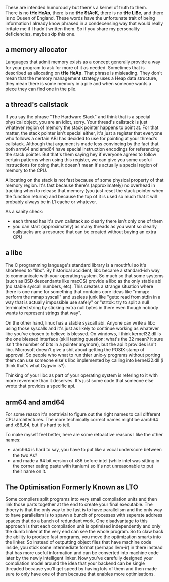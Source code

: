 These are intended humorously but there's a kernel of truth to them.  
There is no **tHe HeAp**, there is no **tHe StAcK**, there is no **tHe LiBc**, 
and there is no Queen of England. These words have the unfortunate 
trait of being information I already know phrased in a condecensing way 
that would really irritate me if I hadn't written them. So if you share
my personality deficiencies, maybe skip this one. 

## a memory allocator 

Languages that admit memory exists as a concept generally provide a way for your 
program to ask for more of it as needed. Sometimes that is described as allocating 
on **tHe HeAp**. That phrase is misleading. They don't mean that the memory management 
strategy uses a Heap data structure, they mean there is some memory in a pile and when 
someone wants a piece they can find one in the pile.  

## a thread's callstack 

If you say the phrase "The Hardware Stack" and think that is a special physical object, 
you are an idiot, sorry. Your thread's callstack is just whatever region of memory the 
stack pointer happens to point at. For that matter, the stack pointer isn't special 
either, it's just a register that everyone who follows a certain ABI has decided 
to use for pointing at your thread's callstack. Although that argument is made less 
convincing by the fact that both arm64 and amd64 have special instruction encodings 
for referencing the stack pointer. But that's them saying hey if everyone agrees to 
follow certain patterns when using this register, we can give you some useful instructions 
for doing that, it doesn't mean it's actually a special region of memory to the CPU. 

Allocating on the stack is not fast because of some physical property of that memory
region. It's fast because there's (approximately) no overhead in tracking when to release 
that memory (you just reset the stack pointer when the function returns) and because the 
top of it is used so much that it will probably always be in L1 cache or whatever. 

As a sanity check: 
- each thread has it's own callstack so clearly there isn't only one of them
- you can start (approximately) as many threads as you want so clearly 
callstacks are a resource that can be created without buying an extra CPU

## a libc

The C programming language's standard library is a mouthful so it's shortened to "libc". 
By historical accident, libc became a standard-ish way to communicate with your operating 
system. So much so that some systems (such as BSD descendants like macOS) provide a libc 
as the only stable abi (no stable syscall numbers, etc). This creates a strange situation 
where there is one name for something that contains core ideas like "mmap: perform the mmap syscall" 
and useless junk like "gets: read from stdin in a way that is actually impossible use safely" or
"strtok: try to split a null terminated string by sticking extra null bytes in there even though 
nobody wants to represent strings that way". 

On the other hand, linux has a stable syscall abi. Anyone can write a libc using those syscalls 
and it's just as likely to continue working as whatever libc you've chosen to believe is blessed. 
On windows, I think kernel32.dll is the one blessed interface (skill testing question: what's the 
32 mean? it sure isn't the number of bits in a pointer anymore), but the api it provides isn't libc. 
Microsoft doesn't give a shit about getting the POSIX stamp of approval. So people who wnat to run 
thier unix-y programs without porting them can use someone else's libc implemented by calling 
into kernel32.dll (i think that's what Cygwin is?). 

Thinking of your libc as part of your operating system is refering to it with more reverence 
than it deserves. It's just some code that someone else wrote that provides a specific api. 

## arm64 and amd64 

For some reason it's nontrivial to figure out the right names to call different CPU architectures. 
The more technically correct names might be aarch64 and x86_64, but it's hard to tell. 

To make myself feel better, here are some retoactive reasons I like the other names: 
- aarch64 is hard to say, you have to put like a vocal underscore between the two As?
- amd made a 64 bit version of x86 before intel (while intel was sitting in the corner 
eating paste with itanium) so it's not unreasonable to put their name on it. 

## The Optimisation Formerly Known as LTO

Some compilers split programs into very small compilation units and then link those parts 
together at the end to create your final executable. The thoery is that the only way 
to be fast is to have parallelism and the only way to have parallelism is to spawn a 
bunch of processes with seperate address spaces that do a bunch of redundant work. One 
disadvantage to this approach is that each compilation unit is optimised independently 
and only the dumb linker at the very end can see the whole program. So to claw back the 
ability to produce fast programs, you move the optimization smarts into the linker. So 
instead of outputting object files that have machine code inside, you stick some intermediate 
format (perhaps llvm-ir) in there instead that has more useful information and can be converted 
into machine code later by the newly intelligent linker. Now you've carefully designed your 
compliation model around the idea that your backend can be single threaded because you'll get 
speed by having lots of them and then made sure to only have one of them because that enables 
more optimisations. 
